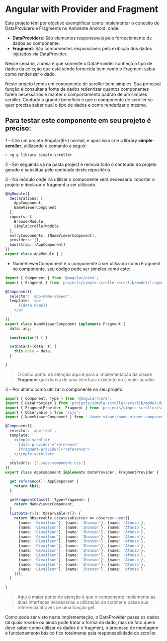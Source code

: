 # Angular with Provider and Fragment

Este projeto têm por objetivo exemplificar como implementar o conceito de DataProviders e Fragments no Ambiente Android. onde:

- **DataProviders**: São elementos responsáveis pelo fornecidmento de dados ao componente.
- **Fragment**: São componentes responsáveis pela exibição dos dados injetados via DataProvider.

Nesse cenário, a ideia é que somente o DataProvider conheça o tipo de dados da coleção que está sendo fornecida bem como o Fragment sabia como renderizar o dado.

Neste projeto temos um componente de scroller bem simples. Sua principal função é consultar a fonte de dados redenrizar quantos componentes forem necessários e manter o comportamento padrão de um simples scroller. Contudo o grande beneficio é que o componente de scroller se quer precisa saber qual o tipo de dados e como renderizar o mesmo.

## Para testar este componente em seu projeto é preciso:

1 - Crie um projeto Angular(6+) normal, e após isso crie a library **simple-scroller**, utilizando o comando a seguir:

```bash
> ng g library simple-scroller
```
2 - Em seguinda vá na pasta project e remova todo o conteúdo do projeto gerado e substitua pelo conteúdo deste repositório.

3 - No módulo onde irá utilizar o componente será necessário importar o projeto e declarar o fragment a ser utilizado.

```ts
@NgModule({
  declarations: [
    AppComponent,
    NameViewerComponent
  ],
  imports: [
    BrowserModule,
    SimpleScrollerModule
  ],
  entryComponents: [NameViewerComponent],
  providers: [],
  bootstrap: [AppComponent]
})
export class AppModule { }
```

* NameViewerComponent é o componente a ser utilizado como Fragment no componente. seu código pode ser simples como este:

```ts
import { Component } from '@angular/core';
import { Fragment } from 'projects/simple-scroller/src/lib/model/fragment-provider';

@Component({
  selector: 'app-name-viewer',
  template: `<p>
      {{data.name}}
    </p>
  `
})
export class NameViewerComponent implements Fragment {
  data: any; 

  constructor() { }

  setData<T>(data: T) {
    this.data = data;
  }

}
```

> O único ponto de atenção aqui é para a implementação da classe **Fragment** que deriva de uma interface existente no simple-scroller. 

4 - Por ultimo como utilizar o componente no seu projeto:

```ts
import { Component, Type } from '@angular/core';
import { DataProvider } from 'projects/simple-scroller/src/lib/model/data-provider';
import { FragmentProvider, Fragment } from 'projects/simple-scroller/src/lib/model/fragment-provider';
import { Observable } from 'rxjs';
import { NameViewerComponent } from './name-viewer/name-viewer.component';

@Component({
  selector: 'app-root',
  template: `
    <simple-scroller 
      [data-provider]="reference" 
      [fragment-provider]="reference">
    </simple-scroller>
  `,
  styleUrls: ['./app.component.css']
})
export class AppComponent implements DataProvider, FragmentProvider {  

  get reference(): AppComponent {
    return this;
  }

  getFragmentClass(): Type<Fragment> {
    return NameViewerComponent;
  }
  listData<T>(): Observable<T[]> {
    return Observable.create(observer => observer.next([
      {name: 'Givailson'}, {name: 'Jhonson'}, {name: 'Afonso'},
      {name: 'Givailson'}, {name: 'Jhonson'}, {name: 'Afonso'},
      {name: 'Givailson'}, {name: 'Jhonson'}, {name: 'Afonso'},
      {name: 'Givailson'}, {name: 'Jhonson'}, {name: 'Afonso'},
      {name: 'Givailson'}, {name: 'Jhonson'}, {name: 'Afonso'},
      {name: 'Givailson'}, {name: 'Jhonson'}, {name: 'Afonso'},
      {name: 'Givailson'}, {name: 'Jhonson'}, {name: 'Afonso'},
      {name: 'Givailson'}, {name: 'Jhonson'}, {name: 'Afonso'},
      {name: 'Givailson'}, {name: 'Jhonson'}, {name: 'Afonso'},
      {name: 'Givailson'}, {name: 'Jhonson'}, {name: 'Afonso'},
      {name: 'Givailson'}, {name: 'Jhonson'}, {name: 'Afonso'}
    ]));
  }

}
```

> Aqui o maior ponto de atenção é que o componente implementa as duas interfaces necessárias a utilização do scroller e passa sua referencia através de uma função get.

Como pode ser visto nesta implementação, o DataProvider passa os dados tal quais recebe ou ainda pode tratar a forma do dado, mas de fato quem deve saber como utilizar os dados é o fragment, o processo de montagem e funcionamento básico fica totalmente pela responsabilidade do scroller.